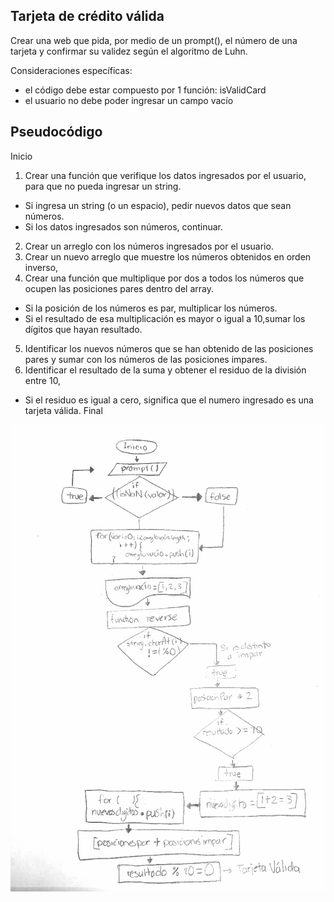 ## Tarjeta de crédito válida
Crear una web que pida, por medio de un prompt(), el número de una tarjeta
y confirmar su validez según el algoritmo de Luhn.

Consideraciones específicas:
 - el código debe estar compuesto por 1 función: isValidCard
 - el usuario no debe poder ingresar un campo vacío

## Pseudocódigo
Inicio
1. Crear una función que verifique los datos ingresados por el usuario, para que no pueda ingresar un string.
-  Si ingresa un string (o un espacio), pedir nuevos datos que sean números.
-  Si los datos ingresados son números, continuar.
2. Crear un arreglo con los números ingresados por el usuario.
3. Crear un nuevo arreglo que muestre los números obtenidos en orden inverso,
4. Crear una función que multiplique por dos a todos los números que ocupen las posiciones pares dentro del array.
-  Si la posición de los números es par, multiplicar los números.
-  Si el resultado de esa multiplicación  es mayor o igual a 10,sumar los dígitos que hayan resultado.
5. Identificar los nuevos números que se han obtenido de las posiciones pares y sumar con los números de las posiciones impares.
6. Identificar el resultado de la suma y obtener el residuo de la división entre 10,
-  Si el residuo es igual a cero, significa que el numero ingresado es una tarjeta válida.
Final

![diagrama valid card](./assets/images/valid-card.jpg)
